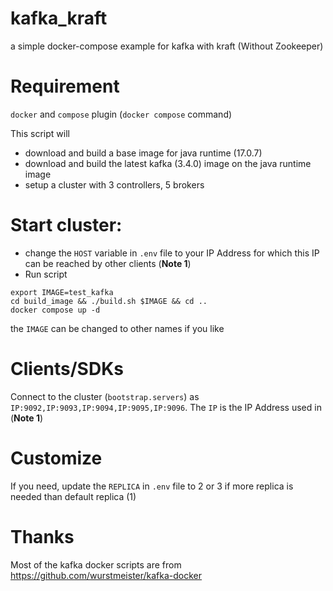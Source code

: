 # kafka_kraft
a simple docker-compose example for kafka with kraft (Without Zookeeper)

# Requirement
`docker` and `compose` plugin (`docker compose` command)

This script will
- download and build a base image for java runtime (17.0.7)
- download and build the latest kafka (3.4.0) image on the java runtime image
- setup a cluster with 3 controllers, 5 brokers

# Start cluster:

- change the `HOST` variable in `.env` file to your IP Address for which this IP can be reached by other clients (**Note 1**)
- Run script
```
export IMAGE=test_kafka
cd build_image && ./build.sh $IMAGE && cd ..
docker compose up -d
```

the `IMAGE` can be changed to other names if you like

# Clients/SDKs

Connect to the cluster (`bootstrap.servers`) as `IP:9092,IP:9093,IP:9094,IP:9095,IP:9096`. The `IP` is the IP Address used in  (**Note 1**)

# Customize
If you need, update the `REPLICA` in `.env` file to 2 or 3 if more replica is needed than default replica (1)

# Thanks
Most of the kafka docker scripts are from https://github.com/wurstmeister/kafka-docker

